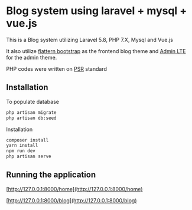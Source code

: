 # Blog system using laravel + mysql + vue.js

This is a Blog system utilizing Laravel 5.8, PHP 7.X, Mysql and Vue.js

It also utilize [flattern bootstrap](https://bootstrapmade.com/flattern-multipurpose-bootstrap-template/) as the frontend blog theme and [Admin LTE](https://adminlte.io/themes/AdminLTE/index2.html) for the admin theme.

PHP codes were written on [PSR](https://www.php-fig.org/psr/) standard

## Installation
To populate database
```bash
php artisan migrate
php artisan db:seed
```

Installation
```bash
composer install
yarn install
npm run dev
php artisan serve
```

## Running the application
[http://127.0.0.1:8000/home](http://127.0.0.1:8000/home)

[http://127.0.0.1:8000/blog](http://127.0.0.1:8000/blog)